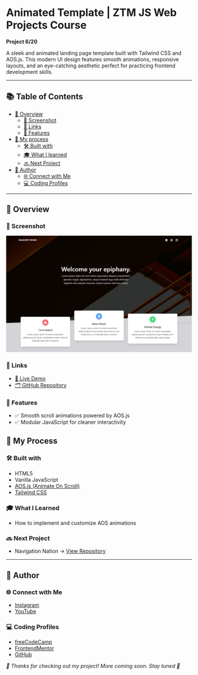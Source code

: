 # Animated Template | ZTM JS Web Projects Course

**Project 6/20**

A sleek and animated landing page template built with Tailwind CSS and AOS.js. This modern UI design features smooth animations, responsive layouts, and an eye-catching aesthetic perfect for practicing frontend development skills.

---

## 📚 Table of Contents

- [🔎 Overview](#-overview)
  - [📸 Screenshot](#-screenshot)
  - [🔗 Links](#-links)
  - [📌 Features](#-features)
- [🧠 My process](#-my-process)
  - [🛠️ Built with](#️-built-with)
  - [🎓 What I learned](#-what-i-learned)
  - [🔜 Next Project](#-next-project)
- [👤 Author](#-author)
  - [🌐 Connect with Me](#-connect-with-me)
  - [💻 Coding Profiles](#-coding-profiles)

---

## 🔎 Overview

### 📸 Screenshot

![screenshot of webpage](./assets/screenshot.jpg)

### 🔗 Links

 - [🔴 Live Demo](https://dalascript.github.io/animated-template/)
 - [🗂️ GitHub Repository](https://github.com/DalaScript/animated-template)

### 📌 Features

 - ✅ Smooth scroll animations powered by AOS.js
 - ✅ Modular JavaScript for cleaner interactivity

## 🧠 My Process

### 🛠️ Built with

 - HTML5
 - Vanilla JavaScript
 - [AOS.js (Animate On Scroll)](https://michalsnik.github.io/aos/)
 - [Tailwind CSS](https://tailwindcss.com/)

### 🎓 What I Learned

 - How to implement and customize AOS animations

### 🔜 Next Project

 - Navigation Nation → [View Repository](https://dalascript.github.io/navigation-nation/)

---

## 👤 Author

### 🌐 Connect with Me

 - [Instagram](https://www.instagram.com/DalaScript)
 - [YouTube](https://www.youtube.com/@DalaScript)

### 💻 Coding Profiles

 - [freeCodeCamp](https://www.freecodecamp.org/DalaScript)
 - [FrontendMentor](https://www.frontendmentor.io/profile/DalaScript)
 - [GitHub](https://github.com/DalaScript)

*🙌 Thanks for checking out my project! More coming soon. Stay tuned 🚀*